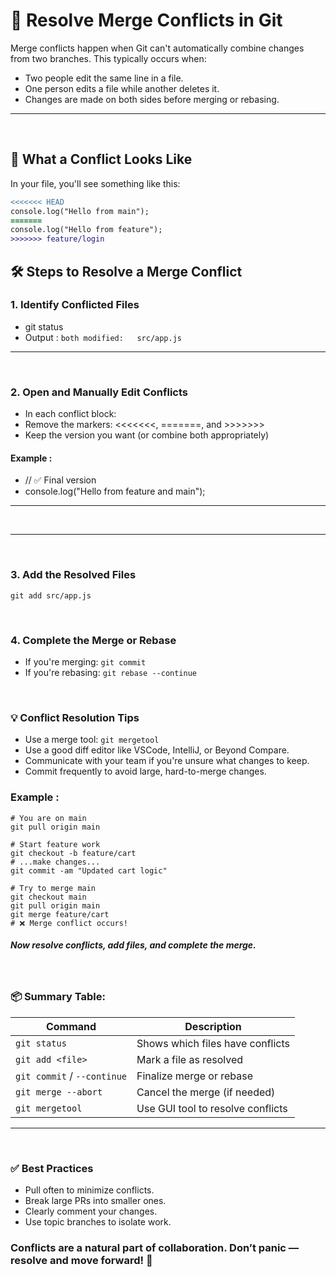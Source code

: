 # 🔀 Resolve Merge Conflicts in Git

Merge conflicts happen when Git can't automatically combine changes from two branches. This typically occurs when:
- Two people edit the same line in a file.
- One person edits a file while another deletes it.
- Changes are made on both sides before merging or rebasing.

---
<br>

## 🚨 What a Conflict Looks Like

In your file, you'll see something like this:

```diff
<<<<<<< HEAD
console.log("Hello from main");
=======
console.log("Hello from feature");
>>>>>>> feature/login

```

## 🛠 Steps to Resolve a Merge Conflict

### 1. Identify Conflicted Files
- git status
- Output : `both modified:   src/app.js`

---
<br>

### 2. Open and Manually Edit Conflicts

- In each conflict block:
- Remove the markers: <<<<<<<, =======, and >>>>>>>
- Keep the version you want (or combine both appropriately)

#### Example : 
- // ✅ Final version
- console.log("Hello from feature and main");
  
---
<br>


---
<br> 

### 3. Add the Resolved Files
`git add src/app.js`

<br> 

### 4. Complete the Merge or Rebase
- If you're merging: `git commit`
- If you're rebasing: `git rebase --continue`


<br> 


### 💡 Conflict Resolution Tips

- Use a merge tool: `git mergetool`
- Use a good diff editor like VSCode, IntelliJ, or Beyond Compare.
- Communicate with your team if you're unsure what changes to keep.
- Commit frequently to avoid large, hard-to-merge changes.

### Example : 
```
# You are on main
git pull origin main

# Start feature work
git checkout -b feature/cart
# ...make changes...
git commit -am "Updated cart logic"

# Try to merge main
git checkout main
git pull origin main
git merge feature/cart
# ❌ Merge conflict occurs!
```
##### Now resolve conflicts, add files, and complete the merge.

<br> 

### 📦 Summary Table:
| Command                     | Description                       |
| --------------------------- | --------------------------------- |
| `git status`                | Shows which files have conflicts  |
| `git add <file>`            | Mark a file as resolved           |
| `git commit` / `--continue` | Finalize merge or rebase          |
| `git merge --abort`         | Cancel the merge (if needed)      |
| `git mergetool`             | Use GUI tool to resolve conflicts |


--- 
<br> 


### ✅ Best Practices
- Pull often to minimize conflicts.
- Break large PRs into smaller ones.
- Clearly comment your changes.
- Use topic branches to isolate work.


### Conflicts are a natural part of collaboration. Don’t panic — resolve and move forward! 🚀



  



